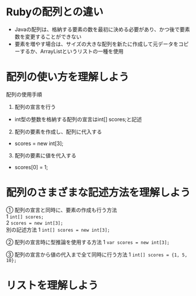# Rubyの配列との違い
- Javaの配列は、格納する要素の数を最初に決める必要があり、かつ後で要素数を変更することができない
- 要素を増やす場合は、サイズの大きな配列を新たに作成して元データをコピーするか、ArrayListというリストの一種を使用

# 配列の使い方を理解しよう
配列の使用手順  
1. 配列の宣言を行う  
  - int型の整数を格納する配列の宣言はint[] scores;と記述
2. 配列の要素を作成し、配列に代入する
  - scores = new int[3];
3. 配列の要素に値を代入する
  - scores[0] = 1;
 
# 配列のさまざまな記述方法を理解しよう
① 配列の宣言と同時に、要素の作成も行う方法  
1 `int[] scores;`  
2 `scores = new int[3];`  
別の記述方法
1 `int[] scores = new int[3];`

② 配列の宣言時に型推論を使用する方法
1 `var scores = new int[3];`

③ 配列の宣言から値の代入まで全て同時に行う方法
1 `int[] scores = {1, 5, 10};`

# リストを理解しよう

